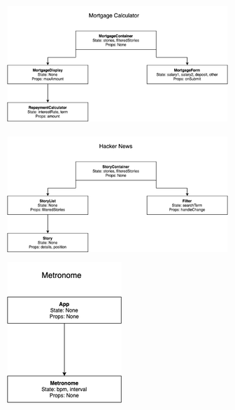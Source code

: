 ![mortgage_calculator](/images/mortgage_calculator.png?raw=true)
---
![hacker_news](/images/hacker_news.png?raw=true)
---
![metronome](/images/metronome.png?raw=true)